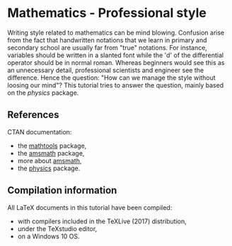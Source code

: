# Mathematics - Professional style

Writing style related to mathematics can be mind blowing.
Confusion arise from the fact that handwritten notations that we learn in primary and secondary school are usually far from "true" notations.
For instance, variables should be written in a slanted font while the 'd' of the differential operator should be in normal roman.
Whereas beginners would see this as an unnecessary detail, professional scientists and engineer see the difference.
Hence the question: "How can we manage the style without loosing our mind"?
This tutorial tries to answer the question, mainly based on the *physics* package.


## References

CTAN documentation:
* the [mathtools](https://ctan.org/pkg/mathtools) package,
* the [amsmath](https://ctan.org/pkg/amsmath) package,
* more about [amsmath](https://ctan.org/pkg/latex-amsmath),
* the [physics](https://ctan.org/pkg/physics) package.


## Compilation information

All LaTeX documents in this tutorial have been compiled:
* with compilers included in the TeXLive (2017) distribution,
* under the TeXstudio editor,
* on a Windows 10 OS.